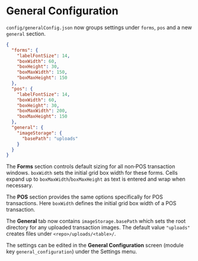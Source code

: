 # General Configuration

`config/generalConfig.json` now groups settings under `forms`, `pos` and a new
`general` section.

```json
{
  "forms": {
    "labelFontSize": 14,
    "boxWidth": 60,
    "boxHeight": 30,
    "boxMaxWidth": 150,
    "boxMaxHeight": 150
  },
  "pos": {
    "labelFontSize": 14,
    "boxWidth": 60,
    "boxHeight": 30,
    "boxMaxWidth": 200,
    "boxMaxHeight": 150
  },
  "general": {
    "imageStorage": {
      "basePath": "uploads"
    }
  }
}
```

The **Forms** section controls default sizing for all non‑POS transaction windows.
`boxWidth` sets the initial grid box width for these forms. Cells expand
up to `boxMaxWidth`/`boxMaxHeight` as text is entered and wrap when necessary.

The **POS** section provides the same options specifically for POS transactions.
Here `boxWidth` defines the initial grid box width of a POS transaction.

The **General** tab now contains `imageStorage.basePath` which sets the root
directory for any uploaded transaction images. The default value `"uploads"`
creates files under `<repo>/uploads/<table>/`.

The settings can be edited in the **General Configuration** screen
(module key `general_configuration`) under the Settings menu.
